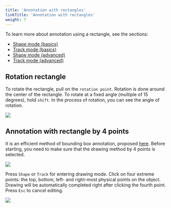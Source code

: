 ```yaml
---
title: 'Annotation with rectangles'
linkTitle: 'Annotation with rectangles'
weight: 7
---
```


To learn more about annotation using a rectangle, see the sections:
- [Shape mode (basics)](/docs/manual/basics/shape-mode-basics/)
- [Track mode (basics)](/docs/manual/basics/track-mode-basics/)
- [Shape mode (advanced)](/docs/manual/advanced/shape-mode-advanced/)
- [Track mode (advanced)](/docs/manual/advanced/track-mode-advanced/)

## Rotation rectangle

To rotate the rectangle, pull on the `rotation point`. Rotation is done around the center of the rectangle.
To rotate at a fixed angle (multiple of 15 degrees),
hold `shift`. In the process of rotation, you can see the angle of rotation.

![](/images/image230.jpg)

## Annotation with rectangle by 4 points

It is an efficient method of bounding box annotation, proposed
[here](https://arxiv.org/pdf/1708.02750.pdf).
Before starting, you need to make sure that the drawing method by 4 points is selected.

![](/images/image134.jpg)

Press `Shape` or `Track` for entering drawing mode. Click on four extreme points:
the top, bottom, left- and right-most physical points on the object.
Drawing will be automatically completed right after clicking the fourth point.
Press `Esc` to cancel editing.

![](/images/gif016_mapillary_vistas.gif)
